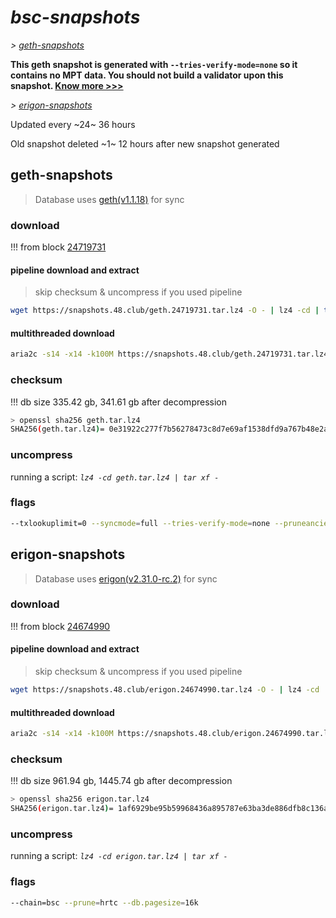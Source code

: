 # *bsc-snapshots*


*\> [geth-snapshots](#geth-snapshots)*

**This geth snapshot is generated with `--tries-verify-mode=none` so it contains no MPT data. You should not build a validator upon this snapshot. [Know more >>>](https://github.com/bnb-chain/bsc/pull/926)**

*\> [erigon-snapshots](#erigon-snapshots)*

Updated every ~24~ 36 hours

Old snapshot deleted ~1~ 12 hours after new snapshot generated

## geth-snapshots


> Database uses [geth(v1.1.18)](https://github.com/bnb-chain/bsc/releases/tag/v1.1.18) for sync


### download

<!-- begin_geth -->

!!! from block [24719731](https://bscscan.com/block/24719731)

#### pipeline download and extract
> skip checksum & uncompress if you used pipeline
```bash
wget https://snapshots.48.club/geth.24719731.tar.lz4 -O - | lz4 -cd | tar xf -
```

#### multithreaded download

```bash
aria2c -s14 -x14 -k100M https://snapshots.48.club/geth.24719731.tar.lz4 -o geth.tar.lz4
```


### checksum

!!! db size 335.42 gb, 341.61 gb after decompression
```bash
> openssl sha256 geth.tar.lz4
SHA256(geth.tar.lz4)= 0e31922c277f7b56278473c8d7e69af1538dfd9a767b48e2afba3ffa96dd1819
```

<!-- end_geth -->

### uncompress


running a script: _`lz4 -cd geth.tar.lz4 | tar xf -`_


### flags


```bash
--txlookuplimit=0 --syncmode=full --tries-verify-mode=none --pruneancient=true --diffblock=5000
```


## erigon-snapshots


> Database uses [erigon(v2.31.0-rc.2)](https://github.com/ledgerwatch/erigon/releases/tag/v2.31.0-rc.2) for sync


### download

<!-- begin_erigon -->

!!! from block [24674990](https://bscscan.com/block/24674990)

#### pipeline download and extract
> skip checksum & uncompress if you used pipeline
```bash
wget https://snapshots.48.club/erigon.24674990.tar.lz4 -O - | lz4 -cd | tar xf -
```

#### multithreaded download

```bash
aria2c -s14 -x14 -k100M https://snapshots.48.club/erigon.24674990.tar.lz4 -o erigon.tar.lz4
```


### checksum

!!! db size 961.94 gb, 1445.74 gb after decompression
```bash
> openssl sha256 erigon.tar.lz4
SHA256(erigon.tar.lz4)= 1af6929be95b59968436a895787e63ba3de886dfb8c136a51ca85188f9595230
```

<!-- end_erigon -->


### uncompress


running a script: _`lz4 -cd erigon.tar.lz4 | tar xf -`_


### flags


```bash
--chain=bsc --prune=hrtc --db.pagesize=16k
```
